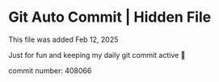 # Git Auto Commit | Hidden File

This file was added Feb 12, 2025

Just for fun and keeping my daily git commit active 🤪

commit number: 408066

